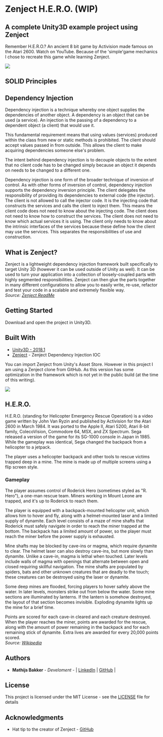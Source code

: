 # Zenject H.E.R.O. (WIP)
## A complete Unity3D example project using Zenject 
Remember H.E.R.O.? An ancient 8 bit game by Activision made famous on the Atari 2600. Watch on YouTube. Because of the 'simple'game mechanics I chose to recreate this game while learning Zenject.  

![](https://i.imgur.com/ABdBN3A.gif)

## SOLID Principles
## Dependency Injection
Dependency injection is a technique whereby one object supplies the dependencies of another object. A dependency is an object that can be used (a service). An injection is the passing of a dependency to a dependent object (a client) that would use it.  

This fundamental requirement means that using values (services) produced within the class from new or static methods is prohibited. The client should accept values passed in from outside. This allows the client to make acquiring dependencies someone else's problem.  

The intent behind dependency injection is to decouple objects to the extent that no client code has to be changed simply because an object it depends on needs to be changed to a different one.

Dependency injection is one form of the broader technique of inversion of control. As with other forms of inversion of control, dependency injection supports the dependency inversion principle. The client delegates the responsibility of providing its dependencies to external code (the injector). The client is not allowed to call the injector code. It is the injecting code that constructs the services and calls the client to inject them. This means the client code does not need to know about the injecting code. The client does not need to know how to construct the services. The client does not need to know which actual services it is using. The client only needs to know about the intrinsic interfaces of the services because these define how the client may use the services. This separates the responsibilities of use and construction.

## What is Zenject?
Zenject is a lightweight dependency injection framework built specifically to target Unity 3D (however it can be used outside of Unity as well). It can be used to turn your application into a collection of loosely-coupled parts with highly segmented responsibilities. Zenject can then glue the parts together in many different configurations to allow you to easily write, re-use, refactor and test your code in a scalable and extremely flexible way.  
*Source: [Zenject ReadMe](https://github.com/modesttree/Zenject/blob/master/README.md)*

## Getting Started

Download and open the project in Unity3D.

## Built With

* [Unity3D - 2018.1](https://unity3d.com/get-unity/download)
* [Zenject](https://github.com/modesttree/Zenject) - Zenject Dependency Injection IOC

You can import Zenject from Unity's Asset Store. However in this project I am using a Zenject clone from GitHub.
As this version has some optimization in the framework which is not yet in the public build (at the time of this writing).

![](https://i.imgur.com/ABdBN3A.gif)

## H.E.R.O.

H.E.R.O. (standing for Helicopter Emergency Rescue Operation) is a video game written by John Van Ryzin and published by Activision for the Atari 2600 in March 1984. It was ported to the Apple II, Atari 5200, Atari 8-bit family, ColecoVision, Commodore 64, MSX, and ZX Spectrum. Sega released a version of the game for its SG-1000 console in Japan in 1985. While the gameplay was identical, Sega changed the backpack from a helicopter to a jetpack.

The player uses a helicopter backpack and other tools to rescue victims trapped deep in a mine. The mine is made up of multiple screens using a flip screen style.  

### Gameplay

The player assumes control of Roderick Hero (sometimes styled as "R. Hero"), a one-man rescue team. Miners working in Mount Leone are trapped, and it's up to Roderick to reach them.

The player is equipped with a backpack-mounted helicopter unit, which allows him to hover and fly, along with a helmet-mounted laser and a limited supply of dynamite. Each level consists of a maze of mine shafts that Roderick must safely navigate in order to reach the miner trapped at the bottom. The backpack has a limited amount of power, so the player must reach the miner before the power supply is exhausted.  
  
Mine shafts may be blocked by cave-ins or magma, which require dynamite to clear. The helmet laser can also destroy cave-ins, but more slowly than dynamite. Unlike a cave-in, magma is lethal when touched. Later levels include walls of magma with openings that alternate between open and closed requiring skillful navigation. The mine shafts are populated by spiders, bats and other unknown creatures that are deadly to the touch; these creatures can be destroyed using the laser or dynamite.  
  
Some deep mines are flooded, forcing players to hover safely above the water. In later levels, monsters strike out from below the water. Some mine sections are illuminated by lanterns. If the lantern is somehow destroyed, the layout of that section becomes invisible. Exploding dynamite lights up the mine for a brief time.  
  
Points are scored for each cave-in cleared and each creature destroyed. When the player reaches the miner, points are awarded for the rescue, along with the amount of power remaining in the backpack and for each remaining stick of dynamite. Extra lives are awarded for every 20,000 points scored.  
*Source: [Wikipedia](https://en.wikipedia.org/wiki/H.E.R.O.)*

## Authors

* **Mathijs Bakker** - *Develoment* - | [LinkedIn](https://www.linkedin.com/in/mathijs-bakker-a56a453) | [GitHub](https://github.com/Mathijs-Bakker) |

## License

This project is licensed under the MIT License - see the [LICENSE](LICENSE) file for details

## Acknowledgments

* Hat tip to the creator of Zenject - [GitHub](https://github.com/modesttree/Zenject)
